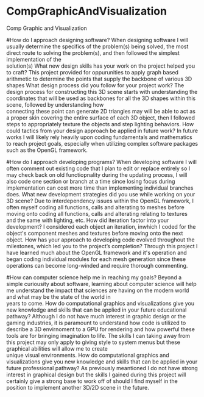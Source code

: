 # CompGraphicAndVisualization
Comp Graphic and Visualization

#How do I approach designing software?
  When designing software I will usually determine the specifics of the problem(s) being solved, the most direct route to solving the problem(s), and then followed the simplest implementation of the     
  solution(s)
What new design skills has your work on the project helped you to craft?
  This project provided for oppurunities to apply graph based arithmetic to determine the points that supply the backbone of various 3D shapes 
What design process did you follow for your project work?
  The design process for constructing this 3D scene starts with understanding the coordinates that will be used as backbones for all the 3D shapes within this scene, followed by understanding how   
  connecting these point can generate 2D triangles may will be able to act as a proper skin covering the entire surface of each 3D object, then I followed steps to appropriately texture the objects and 
  step lighting behaviors.
How could tactics from your design approach be applied in future work?
  In future works I will likely rely heavily upon coding fundamentals and mathematics to reach project goals, especially when utilizing complex software packages such as the OpenGL framework.

#How do I approach developing programs?
  When developing software I will often comment out existing code that I plan to edit or replace entirely so I may check back on old functiopnality during the updating process, I will also code one 
  section or branch at a time since losing focus during implementation can cost more time than implementing individual branches does.
What new development strategies did you use while working on your 3D scene?
  Due to interdependency issues within the OpenGL framework, I often myself coding all functions, calls and alterating to meshes before moving onto coding all functions, calls and alterating relating to 
  textures and the same with lighting, etc.
How did iteration factor into your development?
  I considered each object an iteration, inwhich I coded for the object's component meshes and textures before moving onto the next object.
How has your approach to developing code evolved throughout the milestones, which led you to the project’s completion?
  Through this project I have learned much about the OpenGL framework and it's operation and began coding individual modules for each mesh generation since these operations can become long-winded and 
  require thorough commenting.

#How can computer science help me in reaching my goals?
  Beyond a simple curiousity about software, learning about computer science will help me understand the impact that sciences are having on the modern world and what may be the state of the world in   
  years to come.
How do computational graphics and visualizations give you new knowledge and skills that can be applied in your future educational pathway?
  Although I do not have much interest in graphic design or the gaming industries, it is paramount to understand how code is utilized to describe a 3D envirnoment to a GPU for rendering and how powerful    these tools are for bringing imagination to life. The skills I can taking away from this project may only apply to giving style to system menus but these graphical abilities will allow me to create     
  unique visual environments.
How do computational graphics and visualizations give you new knowledge and skills that can be applied in your future professional pathway?
  As previously meantioned I do not have strong interest in graphical design but the skills I gained during this project will certainly give a strong base to work off of should I find myself in the position to implement another 3D/2D scene in the future.
